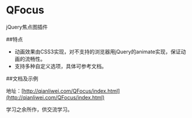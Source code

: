 QFocus
===========

jQuery焦点图插件

##特点

* 动画效果由CSS3实现，对不支持的浏览器用jQuery的animate实现，保证动画的流畅性。
* 支持多种自定义选项，具体可参考文档。

##文档及示例

地址：[http://qianliwei.com/QFocus/index.html](http://qianliwei.com/QFocus/index.html) 

学习之余所作，供交流学习。
